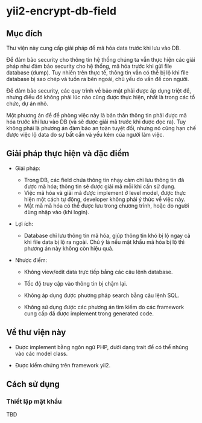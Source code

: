 # yii2-encrypt-db-field

## Mục đích

Thư viện này cung cấp giải pháp để mã hóa data trước khi lưu vào DB.

Để đảm bảo security cho thông tin hệ thống chúng ta vẫn thực hiện các giải pháp như đảm bảo security cho hệ thống, mã hóa trước khi gửi file database (dump). Tuy nhiên trên thực tế, thông tin vẫn có thể bị lộ khi file database bị sao chép và tuồn ra bên ngoài, chủ yếu do vấn đề con người.

Để đảm bảo security, các quy trình về bảo mật phải được áp dụng triệt để, nhưng điều đó không phải lúc nào cũng được thực hiện, nhất là trong các tổ chức, dự án nhỏ.

Một phương án để đề phòng việc này là bản thân thông tin phải được mã hóa trước khi lưu vào DB (và sẽ được giải mã trước khi được đọc ra). Tuy không phải là phương án đảm bảo an toàn tuyệt đối, nhưng nó cũng hạn chế được việc lộ data do sự bất cẩn và yếu kém của người làm việc.

## Giải pháp thực hiện và đặc điểm

* Giải pháp:

  * Trong DB, các field chứa thông tin nhạy cảm chỉ lưu thông tin đã được mã hóa; thông tin sẽ được giải mã mỗi khi cần sử dụng.
  * Việc mã hóa và giải mã được implement ở level model, được thực hiện một cách tự động, developer không phải ý thức về việc này.
  * Mật mã mã hóa có thể được lưu trong chương trình, hoặc do người dùng nhập vào (khi login).

* Lợi ích:

  * Database chỉ lưu thông tin mã hóa, giúp thông tin khó bị lộ ngay cả khi file data bị lộ ra ngoài. Chú ý là nếu mật khẩu mã hóa bị lộ thì phương án này không còn hiệu quả.
  
* Nhược điểm:

  * Không view/edit data trực tiếp bằng các câu lệnh database.
  
  * Tốc độ truy cập vào thông tin bị chậm lại.
  
  * Không áp dụng được phương pháp search bằng câu lệnh SQL.
  
  * Không sử dụng được các phương án tìm kiếm do các framework cung cấp đã được implement trong generated code.
  
## Về thư viện này

* Được implement bằng ngôn ngữ PHP, dưới dạng trait để có thể nhúng vào các model class.

* Được kiểm chứng trên framework yii2.

## Cách sử dụng

### Thiết lập mật khẩu

TBD

### 